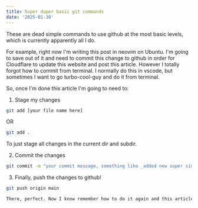 ```yaml
---
title: Super duper basic git commands
date: '2025-01-30'
---
```


These are dead simple commands to use github at the most basic levels, which is currently apparently all I do.

For example, right now I'm writing this post in neovim on Ubuntu. I'm going to save out of it and need to commit this change to github in order for Cloudflare to update this website and post this article. However I totally forgot how to commit from terminal. I normally do this in vscode, but sometimes I want to go turbo-cool-guy and do it from terminal.

So, once I'm done this article I'm going to need to:

1. Stage my changes
```bash
git add [your file name here]
```
OR
```bash
git add .
```
To just stage all changes in the current dir and subdir.

2. Commit the changes
```bash
git commit -m "your commit message, something like _added new super simple git article_"
```

3. Finally, push the changes to github!
```bash
git push origin main

There, perfect. Now I know remember how to do it again and this article being posted is proof of that!

